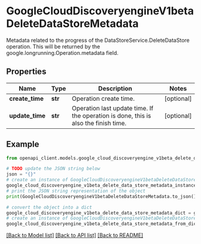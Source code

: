 # GoogleCloudDiscoveryengineV1betaDeleteDataStoreMetadata

Metadata related to the progress of the DataStoreService.DeleteDataStore operation. This will be returned by the google.longrunning.Operation.metadata field.

## Properties

Name | Type | Description | Notes
------------ | ------------- | ------------- | -------------
**create_time** | **str** | Operation create time. | [optional] 
**update_time** | **str** | Operation last update time. If the operation is done, this is also the finish time. | [optional] 

## Example

```python
from openapi_client.models.google_cloud_discoveryengine_v1beta_delete_data_store_metadata import GoogleCloudDiscoveryengineV1betaDeleteDataStoreMetadata

# TODO update the JSON string below
json = "{}"
# create an instance of GoogleCloudDiscoveryengineV1betaDeleteDataStoreMetadata from a JSON string
google_cloud_discoveryengine_v1beta_delete_data_store_metadata_instance = GoogleCloudDiscoveryengineV1betaDeleteDataStoreMetadata.from_json(json)
# print the JSON string representation of the object
print(GoogleCloudDiscoveryengineV1betaDeleteDataStoreMetadata.to_json())

# convert the object into a dict
google_cloud_discoveryengine_v1beta_delete_data_store_metadata_dict = google_cloud_discoveryengine_v1beta_delete_data_store_metadata_instance.to_dict()
# create an instance of GoogleCloudDiscoveryengineV1betaDeleteDataStoreMetadata from a dict
google_cloud_discoveryengine_v1beta_delete_data_store_metadata_from_dict = GoogleCloudDiscoveryengineV1betaDeleteDataStoreMetadata.from_dict(google_cloud_discoveryengine_v1beta_delete_data_store_metadata_dict)
```
[[Back to Model list]](../README.md#documentation-for-models) [[Back to API list]](../README.md#documentation-for-api-endpoints) [[Back to README]](../README.md)


